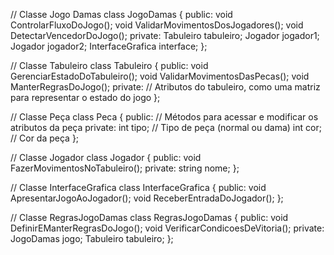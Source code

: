 // Classe Jogo Damas
class JogoDamas {
public:
    void ControlarFluxoDoJogo();
    void ValidarMovimentosDosJogadores();
    void DetectarVencedorDoJogo();
private:
    Tabuleiro tabuleiro;
    Jogador jogador1;
    Jogador jogador2;
    InterfaceGrafica interface;
};

// Classe Tabuleiro
class Tabuleiro {
public:
    void GerenciarEstadoDoTabuleiro();
    void ValidarMovimentosDasPecas();
    void ManterRegrasDoJogo();
private:
    // Atributos do tabuleiro, como uma matriz para representar o estado do jogo
};

// Classe Peça
class Peca {
public:
    // Métodos para acessar e modificar os atributos da peça
private:
    int tipo;  // Tipo de peça (normal ou dama)
    int cor;   // Cor da peça
};

// Classe Jogador
class Jogador {
public:
    void FazerMovimentosNoTabuleiro();
private:
    string nome;
};

// Classe InterfaceGrafica
class InterfaceGrafica {
public:
    void ApresentarJogoAoJogador();
    void ReceberEntradaDoJogador();
};

// Classe RegrasJogoDamas
class RegrasJogoDamas {
public:
    void DefinirEManterRegrasDoJogo();
    void VerificarCondicoesDeVitoria();
private:
    JogoDamas jogo;
    Tabuleiro tabuleiro;
};